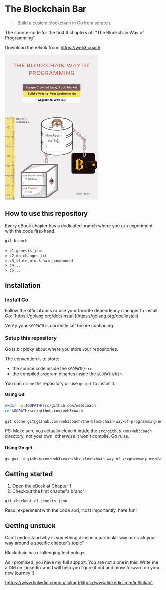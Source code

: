 # The Blockchain Bar
> Build a custom blockchain in Go from scratch.

The source-code for the first 6 chapters of: "The Blockchain Way of Programming".

Download the eBook from: https://web3.coach

![book cover](./book_cover.png)

## How to use this repository
Every eBook chapter has a dedicated branch where you can experiment with the code first-hand.

```git
git branch

> c1_genesis_json
> c2_db_changes_txt
> c3_state_blockchain_component
> c4...
> c5...
```

## Installation

### Install Go
Follow the official docs or use your favorite dependency manager
to install Go: [https://golang.org/doc/install](https://golang.org/doc/install)

Verify your `$GOPATH` is correctly set before continuing.

### Setup this repository

Go is bit picky about where you store your repositories.

The convention is to store:
- the source code inside the `$GOPATH/src`
- the compiled program binaries inside the `$GOPATH/bin`

You can `clone` the repository or use `go get` to install it.

#### Using Git
```bash
mkdir -p $GOPATH/src/github.com/web3coach
cd $GOPATH/src/github.com/web3coach

git clone git@github.com:web3coach/the-blockchain-way-of-programming-newsletter-edition.git
```

PS: Make sure you actually clone it inside the `src/github.com/web3coach` directory, not your own, otherwise it won't compile. Go rules.

#### Using Go get
```bash
go get -u github.com/web3coach/the-blockchain-way-of-programming-newsletter-edition
```

## Getting started
1. Open the eBook at Chapter 1
1. Checkout the first chapter's branch

```git
git checkout c1_genesis_json
```

Read, experiment with the code and, most importantly, have fun!

## Getting unstuck
Can't understand why is something done in a particular way or crack your way around a specific chapter's topic?

Blockchain is a challenging technology.
   
As I promised, you have my full support. You are not alone in this. Write me a DM on LinkedIn, and I will help you figure it out and move forward on your new journey :)
   
[https://www.linkedin.com/in/llukac](https://www.linkedin.com/in/llukac)